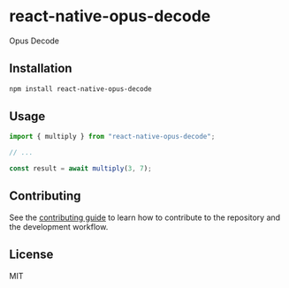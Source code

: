 # react-native-opus-decode

Opus Decode

## Installation

```sh
npm install react-native-opus-decode
```

## Usage

```js
import { multiply } from "react-native-opus-decode";

// ...

const result = await multiply(3, 7);
```

## Contributing

See the [contributing guide](CONTRIBUTING.md) to learn how to contribute to the repository and the development workflow.

## License

MIT

